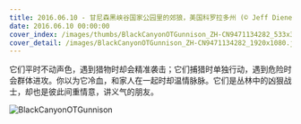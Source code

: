 ```yaml
---
title: 2016.06.10 - 甘尼森黑峡谷国家公园里的郊狼，美国科罗拉多州 (© Jeff Diener/Aurora Photos)
date: 2016.06.10 00:00:00
cover_index: /images/thumbs/BlackCanyonOTGunnison_ZH-CN9471134282_533x300.jpg
cover_detail: /images/BlackCanyonOTGunnison_ZH-CN9471134282_1920x1080.jpg
---
```


它们平时不动声色，遇到猎物时却会精准袭击；它们捕猎时单独行动，遇到危险时会群体进攻。你以为它冷血，和家人在一起时却温情脉脉。它们是丛林中的凶狠战士，却也是彼此间重情意，讲义气的朋友。

![BlackCanyonOTGunnison](/images/BlackCanyonOTGunnison_ZH-CN9471134282_1920x1080.jpg)
